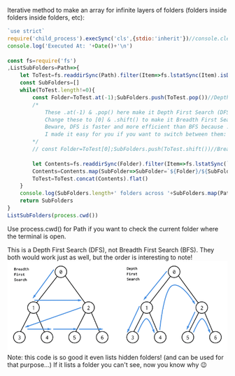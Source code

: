 Iterative method to make an array for infinite layers of folders (folders inside folders inside folders, etc):
```js
`use strict`
require('child_process').execSync('cls',{stdio:'inherit'})//console.clear(), but it always works!
console.log('Executed At: '+Date()+'\n')

const fs=require('fs')
,ListSubFolders=Path=>{
    let ToTest=fs.readdirSync(Path).filter(Item=>fs.lstatSync(Item).isDirectory())
    const SubFolders=[]
    while(ToTest.length!=0){
        const Folder=ToTest.at(-1);SubFolders.push(ToTest.pop())//Depth First Search (DFS)
        /*
            These .at(-1) & .pop() here make it Depth First Search (DFS).
            Change these to [0] & .shift() to make it Breadth First Search (BFS).
            Beware, DFS is faster and more efficient than BFS because .pop() is faster and more efficient than .shift()
            I made it easy for you if you want to switch between them: just uncomment the line below and comment the line above
        */
        // const Folder=ToTest[0];SubFolders.push(ToTest.shift())//Breadth First Search (BFS)

        let Contents=fs.readdirSync(Folder).filter(Item=>fs.lstatSync(`${Folder}/${Item}`).isDirectory())
        Contents=Contents.map(SubFolder=>SubFolder=`${Folder}/${SubFolder}`)
        ToTest=ToTest.concat(Contents).flat()
    }
    console.log(SubFolders.length+' folders across '+SubFolders.map(Path=>Path=Path.split('/').length).reduce((a,b)=>Math.max(a,b))+" layers inside the '"+process.cwd()+"' folder:\n",SubFolders)
    return SubFolders
}
ListSubFolders(process.cwd())
```
Use process.cwd() for Path if you want to check the current folder where the terminal is open.

This is a Depth First Search (DFS), not Breadth First Search (BFS). They both would work just as well, but the order is interesting to note!
![Image description](/BFS-and-DFS-Algorithms.png)
Note: this code is so good it even lists hidden folders! (and can be used for that purpose...) If it lists a folder you can't see, now you know why 😉
